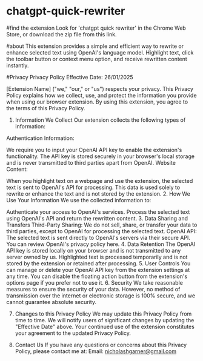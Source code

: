 # chatgpt-quick-rewriter
#find the extension
Look for 'chatgpt quick rewriter' in the Chrome Web Store, or download the zip file from this link.

#about 
This extension provides a simple and efficient way to rewrite or enhance selected text using OpenAI's language model. Highlight text, click the toolbar button or context menu option, and receive rewritten content instantly.

#Privacy
Privacy Policy
Effective Date: 26/01/2025

[Extension Name] ("we," "our," or "us") respects your privacy. This Privacy Policy explains how we collect, use, and protect the information you provide when using our browser extension. By using this extension, you agree to the terms of this Privacy Policy.

1. Information We Collect
Our extension collects the following types of information:

Authentication Information:

We require you to input your OpenAI API key to enable the extension's functionality. The API key is stored securely in your browser's local storage and is never transmitted to third parties apart from OpenAI.
Website Content:

When you highlight text on a webpage and use the extension, the selected text is sent to OpenAI's API for processing. This data is used solely to rewrite or enhance the text and is not stored by the extension.
2. How We Use Your Information
We use the collected information to:

Authenticate your access to OpenAI's services.
Process the selected text using OpenAI's API and return the rewritten content.
3. Data Sharing and Transfers
Third-Party Sharing: We do not sell, share, or transfer your data to third parties, except to OpenAI for processing the selected text.
OpenAI API: The selected text is sent directly to OpenAI's servers via their secure API. You can review OpenAI's privacy policy here.
4. Data Retention
The OpenAI API key is stored locally on your browser and is not transmitted to any server owned by us.
Highlighted text is processed temporarily and is not stored by the extension or retained after processing.
5. User Controls
You can manage or delete your OpenAI API key from the extension settings at any time.
You can disable the floating action button from the extension's options page if you prefer not to use it.
6. Security
We take reasonable measures to ensure the security of your data. However, no method of transmission over the internet or electronic storage is 100% secure, and we cannot guarantee absolute security.

7. Changes to this Privacy Policy
We may update this Privacy Policy from time to time. We will notify users of significant changes by updating the "Effective Date" above. Your continued use of the extension constitutes your agreement to the updated Privacy Policy.

8. Contact Us
If you have any questions or concerns about this Privacy Policy, please contact me at:
Email: nicholashgarner@gmail.com

